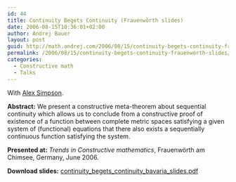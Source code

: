 ```yaml
---
id: 44
title: Continuity Begets Continuity (Frauenwörth slides)
date: 2006-08-15T10:36:01+02:00
author: Andrej Bauer
layout: post
guid: http://math.andrej.com/2006/08/15/continuity-begets-continuity-frauenworth-slides/
permalink: /2006/08/15/continuity-begets-continuity-frauenworth-slides/
categories:
  - Constructive math
  - Talks
---
```

With [Alex Simpson](http://homepages.inf.ed.ac.uk/als/).

**Abstract:** We present a constructive meta-theorem about sequential continuity which allows us to conclude from a constructive proof of existence of a function between complete metric spaces satisfying a given system of (functional) equations that there also exists a sequentially continuous function satisfying the system.

**Presented at:** _Trends in Constructive mathematics_, Frauenwörth am Chimsee, Germany, June 2006.

**Download slides:** [continuity\_begets\_continuity\_bavaria\_slides.pdf](/wp-content/uploads/2006/08/continuity_begets_continuity_bavaria_slides.pdf)
